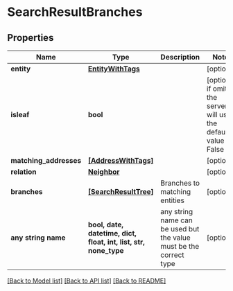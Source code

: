 # SearchResultBranches


## Properties
Name | Type | Description | Notes
------------ | ------------- | ------------- | -------------
**entity** | [**EntityWithTags**](EntityWithTags.md) |  | [optional] 
**isleaf** | **bool** |  | [optional]  if omitted the server will use the default value of False
**matching_addresses** | [**[AddressWithTags]**](AddressWithTags.md) |  | [optional] 
**relation** | [**Neighbor**](Neighbor.md) |  | [optional] 
**branches** | [**[SearchResultTree]**](SearchResultTree.md) | Branches to matching entities | [optional] 
**any string name** | **bool, date, datetime, dict, float, int, list, str, none_type** | any string name can be used but the value must be the correct type | [optional]

[[Back to Model list]](../README.md#documentation-for-models) [[Back to API list]](../README.md#documentation-for-api-endpoints) [[Back to README]](../README.md)


